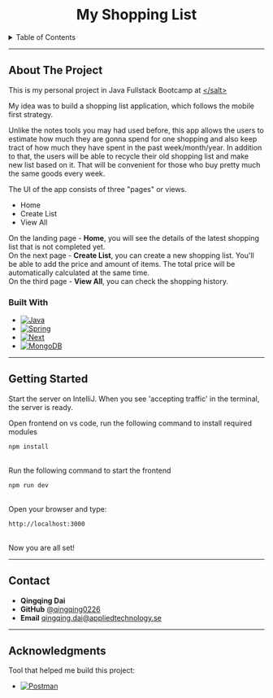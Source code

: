 <br />
<div align="center">
    <h1 align="center">My Shopping List</h1>
</div>

<details>
  <summary>Table of Contents</summary>
  <ol>
    <li>
      <a href="#about-the-project">About The Project</a>
      <ul>
        <li><a href="#built-with">Built With</a></li>
      </ul>
    </li>
    <li>
      <a href="#getting-started">How to run the app</a>
    </li>
    <li><a href="#contact">Contact</a></li>
    <li><a href="#acknowledgments">Acknowledgments</a></li>
  </ol>
</details>

---

## About The Project

This is my personal project in Java Fullstack Bootcamp at [<\/salt>](https://www.salt.dev/)

My idea was to build a shopping list application, which follows the mobile first strategy. 

Unlike the notes tools you may had used before, this app allows the users to estimate how much they are gonna spend for one shopping 
and also keep tract of how much they have spent in the past week/month/year. 
In addition to that, the users will be able to recycle their old shopping list and make new list based on it. 
That will be convenient for those who buy pretty much the same goods every week.

The UI of the app consists of three "pages" or views.
<ul>
  <li>Home</li>
  <li>Create List</li>
  <li>View All</li>
</ul>

On the landing page - **Home**, you will see the details of the latest shopping list that is not completed yet.<br />
On the next page - **Create List**, you can create a new shopping list. You'll be able to add the price and amount of items. 
The total price will be automatically calculated at the same time.  
On the third page - **View All**, you can check the shopping history.  

### Built With
* [![Java][Java.com]][Java-url]
* [![Spring][Spring.io]][Spring-url]
* [![Next][Next.js]][Next-url]
* [![MongoDB][MongoDB]][MongoDB-url]

---

## Getting Started
<p>Start the server on IntelliJ. When you see 'accepting traffic' in the terminal, the server is ready.</p>
<p>Open frontend on vs code, run the following command to install required modules</p>
<code>npm install</code><br /><br />
<p>Run the following command to start the frontend</p>
<code>npm run dev</code><br /><br />
<p>Open your browser and type:</p>
<code>http://localhost:3000</code><br /><br />
<p>Now you are all set!</p>

---

## Contact

- **Qingqing Dai** 
- **GitHub** [@qingqing0226](https://github.com/qingqing0226) 
- **Email** qingqing.dai@appliedtechnology.se

---

## Acknowledgments

Tool that helped me build this project:

* [![Postman][Postman]][postman-url]

<!-- VARIABLES, KIND OF -->

[Next.js]: https://img.shields.io/badge/next.js-000000?style=for-the-badge&logo=nextdotjs&logoColor=white

[Next-url]: https://nextjs.org/

[Spring.io]: https://img.shields.io/badge/Spring-6DB33F?style=for-the-badge&logo=spring&logoColor=white

[Spring-url]: https://spring.io/projects/spring-boot

[PostgresQL.org]: https://img.shields.io/badge/PostgreSQL-316192?style=for-the-badge&logo=postgresql&logoColor=white

[Postgres-url]: https://www.postgresql.org/

[Java.com]: https://img.shields.io/badge/Java-ED8B00?style=for-the-badge&logo=java&logoColor=white

[Java-url]: https://www.java.com/en/

[MongoDB]: https://img.shields.io/badge/mongoDB-white?logo=mongodb

[MongoDB-url]: https://www.mongodb.com/

[Postman]: https://img.shields.io/badge/Postman-white?logo=postman&logoHeight=50

[postman-url]: https://postman.com/
